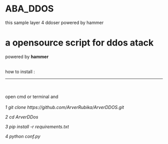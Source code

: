 # ABA_DDOS
this sample layer 4 ddoser powered by hammer


<h1>a opensource script for ddos atack</h1>
powered by <b>hammer</b>
<br><br>

how to install :
<hr><br><br>
open cmd or terminal and 
<br><br>
<i>
1 git clone https://github.com/ArverRubika/ArverDDOS.git

2 cd ArverDDos

3 pip install -r requirements.txt

4 python conf.py <ip> <port>
</i>
